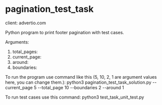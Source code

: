 # pagination_test_task
client: advertio.com

Python program to print footer pagination with test cases.

Arguments:
  1. total_pages: <int>
  2. current_page: <int>
  3. around: <int>
  4. boundaries: <int>

To run the program use command like this (5, 10, 2, 1 are argument values here, you can change them.):
  python3 pagination_test_task_solution.py --current_page 5 --total_page 10 --boundaries 2 --around 1
  
To run test cases use this command:
  python3 test_task_unit_test.py
